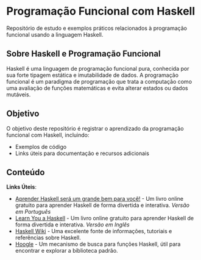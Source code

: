 # Programação Funcional com Haskell

Repositório de estudo e exemplos práticos relacionados à programação funcional usando a linguagem Haskell.

## Sobre Haskell e Programação Funcional

Haskell é uma linguagem de programação funcional pura, conhecida por sua forte tipagem estática e imutabilidade de dados. A programação funcional é um paradigma de programação que trata a computação como uma avaliação de funções matemáticas e evita alterar estados ou dados mutáveis.

## Objetivo

O objetivo deste repositório é registrar o aprendizado da programação funcional com Haskell, incluindo:

- Exemplos de código
- Links úteis para documentação e recursos adicionais

## Conteúdo

**Links Úteis**:

- [Aprender Haskell será um grande bem para você!](http://haskell.tailorfontela.com.br/chapters) - Um livro online gratuito para aprender Haskell de forma divertida e interativa. *Versão em Português*
- [Learn You a Haskell](http://learnyouahaskell.com/) - Um livro online gratuito para aprender Haskell de forma divertida e interativa. *Versão em Inglês*
- [Haskell Wiki](https://wiki.haskell.org/) - Uma excelente fonte de informações, tutoriais e referências sobre Haskell.
- [Hoogle](https://hoogle.haskell.org/) - Um mecanismo de busca para funções Haskell, útil para encontrar e explorar a biblioteca padrão.
